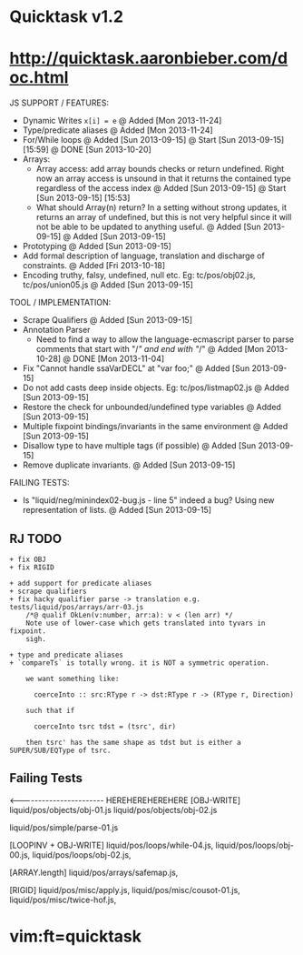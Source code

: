 # Quicktask v1.2
# http://quicktask.aaronbieber.com/doc.html

JS SUPPORT / FEATURES:
  - Dynamic Writes `x[i] = e`
    @ Added [Mon 2013-11-24]
  - Type/predicate aliases
    @ Added [Mon 2013-11-24]
  - For/While loops
    @ Added [Sun 2013-09-15]
    @ Start [Sun 2013-09-15] [15:59]
    @ DONE [Sun 2013-10-20]
  - Arrays:
    - Array access: add array bounds checks or return undefined. Right now an
      array access is unsound in that it returns the contained type regardless
      of the access index
      @ Added [Sun 2013-09-15]
      @ Start [Sun 2013-09-15] [15:53]
    - What should Array(n) return?  In a setting without strong updates, it 
      returns an array of undefined, but this is not very helpful since it will 
      not be able to be updated to anything useful.
      @ Added [Sun 2013-09-15]
    @ Added [Sun 2013-09-15]
  - Prototyping
    @ Added [Sun 2013-09-15]
  - Add formal description of language, translation and discharge of 
    constraints.
    @ Added [Fri 2013-10-18]
  - Encoding truthy, falsy, undefined, null etc.
    Eg: tc/pos/obj02.js, tc/pos/union05.js
    @ Added [Sun 2013-09-15]


TOOL / IMPLEMENTATION:
  - Scrape Qualifiers
    @ Added [Sun 2013-09-15]
  - Annotation Parser
    - Need to find a way to allow the language-ecmascript parser to parse 
      comments that start with "/*" and end with "*/"
    @ Added [Mon 2013-10-28]
    @ DONE [Mon 2013-11-04]
  - Fix "Cannot handle ssaVarDECL" at "var foo;"
    @ Added [Sun 2013-09-15]
  - Do not add casts deep inside objects.
    Eg: tc/pos/listmap02.js 
    @ Added [Sun 2013-09-15]
  - Restore the check for unbounded/undefined type variables
    @ Added [Sun 2013-09-15]
  - Multiple fixpoint bindings/invariants in the same environment
    @ Added [Sun 2013-09-15]
  - Disallow type to have multiple tags (if possible)
    @ Added [Sun 2013-09-15]
  - Remove duplicate invariants.
    @ Added [Sun 2013-09-15]


FAILING TESTS:
  - Is "liquid/neg/minindex02-bug.js - line 5" indeed a bug?
    Using new representation of lists.
    @ Added [Sun 2013-09-15]

RJ TODO
-------
    + fix OBJ
    + fix RIGID
    
    + add support for predicate aliases
    + scrape qualifiers
    + fix hacky qualifier parse -> translation e.g. tests/liquid/pos/arrays/arr-03.js
        /*@ qualif OkLen(v:number, arr:a): v < (len arr) */
        Note use of lower-case which gets translated into tyvars in fixpoint.
        sigh.

    + type and predicate aliases
    + `compareTs` is totally wrong. it is NOT a symmetric operation.
        
        we want something like:

          coerceInto :: src:RType r -> dst:RType r -> (RType r, Direction)
          
        such that if

          coerceInto tsrc tdst = (tsrc', dir)

        then tsrc' has the same shape as tdst but is either a SUPER/SUB/EQType of tsrc.

  
Failing Tests 
-------------

  <----------------------- HEREHEREHEREHERE 
  [OBJ-WRITE]
  liquid/pos/objects/obj-01.js
  liquid/pos/objects/obj-02.js

  liquid/pos/simple/parse-01.js

  [LOOPINV + OBJ-WRITE]
  liquid/pos/loops/while-04.js,
  liquid/pos/loops/obj-00.js,
  liquid/pos/loops/obj-02.js,
  
  [ARRAY.length]
  liquid/pos/arrays/safemap.js,
 
  [RIGID]
  liquid/pos/misc/apply.js,
  liquid/pos/misc/cousot-01.js,
  liquid/pos/misc/twice-hof.js,

# vim:ft=quicktask
